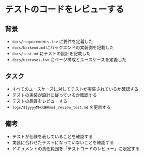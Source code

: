 # テストのコードをレビューする

## 背景

- `docs/requirements.tsv` に要件を定義した
- `docs/backend.md` にバックエンドの実装例を記載した
- `docs/test.md` にテストの設計を記載した
- `docs/usecases.tsv` にページ構成とユースケースを定義した

## タスク

- すべてのユースケースに対してテストが実装されているか確認する
- テストの実装が設計に従っているか確認する
- テストの品質をレビューする
- `logs/${yyyyMMddHHmm}_review_test.md` を更新する

## 備考

- テストが仕様を表していることを確認する
- 実装に合わせたテストになっていないことを確認する
- ドキュメントの責任範囲を「テストコードのレビュー」に限定する
